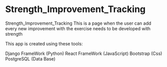 # Strength_Improvement_Tracking
Strength_Improvement_Tracking
This is a page when the user can add every new improvement with the exercise needs to be developed with strength

This app is created using these tools:

Django FrameWork (Python)
React FrameWork (JavaScript)
Bootstrap (Css)
PostgreSQL (Data Base)
